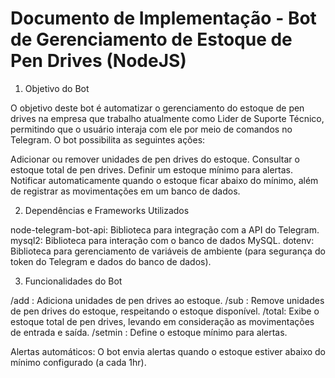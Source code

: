 # Documento de Implementação - Bot de Gerenciamento de Estoque de Pen Drives (NodeJS)

1. Objetivo do Bot
   
O objetivo deste bot é automatizar o gerenciamento do estoque de pen drives na empresa que trabalho atualmente como Lider de Suporte Técnico, permitindo que o usuário interaja com ele por meio de comandos no Telegram. O bot possibilita as seguintes ações:

Adicionar ou remover unidades de pen drives do estoque.
Consultar o estoque total de pen drives.
Definir um estoque mínimo para alertas.
Notificar automaticamente quando o estoque ficar abaixo do mínimo, além de registrar as movimentações em um banco de dados.

2. Dependências e Frameworks Utilizados
   
node-telegram-bot-api: Biblioteca para integração com a API do Telegram.
mysql2: Biblioteca para interação com o banco de dados MySQL.
dotenv: Biblioteca para gerenciamento de variáveis de ambiente (para segurança do token do Telegram e dados do banco de dados).

3. Funcionalidades do Bot

/add <quantidade>: Adiciona unidades de pen drives ao estoque.
/sub <quantidade>: Remove unidades de pen drives do estoque, respeitando o estoque disponível.
/total: Exibe o estoque total de pen drives, levando em consideração as movimentações de entrada e saída.
/setmin <quantidade>: Define o estoque mínimo para alertas.

Alertas automáticos: O bot envia alertas quando o estoque estiver abaixo do mínimo configurado (a cada 1hr).

